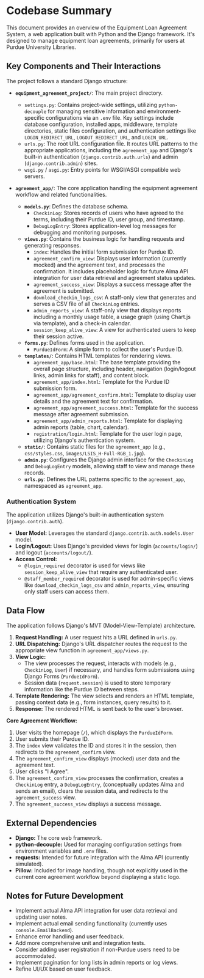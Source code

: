 # Codebase Summary

This document provides an overview of the Equipment Loan Agreement System, a web application built with Python and the Django framework. It's designed to manage equipment loan agreements, primarily for users at Purdue University Libraries.

## Key Components and Their Interactions

The project follows a standard Django structure:

*   **`equipment_agreement_project/`**: The main project directory.
    *   `settings.py`: Contains project-wide settings, utilizing `python-decouple` for managing sensitive information and environment-specific configurations via an `.env` file. Key settings include database configuration, installed apps, middleware, template directories, static files configuration, and authentication settings like `LOGIN_REDIRECT_URL`, `LOGOUT_REDIRECT_URL`, and `LOGIN_URL`.
    *   `urls.py`: The root URL configuration file. It routes URL patterns to the appropriate applications, including the `agreement_app` and Django's built-in authentication (`django.contrib.auth.urls`) and admin (`django.contrib.admin`) sites.
    *   `wsgi.py` / `asgi.py`: Entry points for WSGI/ASGI compatible web servers.

*   **`agreement_app/`**: The core application handling the equipment agreement workflow and related functionalities.
    *   **`models.py`**: Defines the database schema.
        *   `CheckinLog`: Stores records of users who have agreed to the terms, including their Purdue ID, user group, and timestamp.
        *   `DebugLogEntry`: Stores application-level log messages for debugging and monitoring purposes.
    *   **`views.py`**: Contains the business logic for handling requests and generating responses.
        *   `index`: Handles the initial form submission for Purdue ID.
        *   `agreement_confirm_view`: Displays user information (currently mocked) and the agreement text, and processes the confirmation. It includes placeholder logic for future Alma API integration for user data retrieval and agreement status updates.
        *   `agreement_success_view`: Displays a success message after the agreement is submitted.
        *   `download_checkin_logs_csv`: A staff-only view that generates and serves a CSV file of all `CheckinLog` entries.
        *   `admin_reports_view`: A staff-only view that displays reports including a monthly usage table, a usage graph (using Chart.js via template), and a check-in calendar.
        *   `session_keep_alive_view`: A view for authenticated users to keep their session active.
    *   **`forms.py`**: Defines forms used in the application.
        *   `PurdueIdForm`: A simple form to collect the user's Purdue ID.
    *   **`templates/`**: Contains HTML templates for rendering views.
        *   `agreement_app/base.html`: The base template providing the overall page structure, including header, navigation (login/logout links, admin links for staff), and content block.
        *   `agreement_app/index.html`: Template for the Purdue ID submission form.
        *   `agreement_app/agreement_confirm.html`: Template to display user details and the agreement text for confirmation.
        *   `agreement_app/agreement_success.html`: Template for the success message after agreement submission.
        *   `agreement_app/admin_reports.html`: Template for displaying admin reports (table, chart, calendar).
        *   `registration/login.html`: Template for the user login page, utilizing Django's authentication system.
    *   **`static/`**: Contains static files for the `agreement_app` (e.g., `css/styles.css`, `images/LSIS_H-Full-RGB_1.jpg`).
    *   **`admin.py`**: Configures the Django admin interface for the `CheckinLog` and `DebugLogEntry` models, allowing staff to view and manage these records.
    *   **`urls.py`**: Defines the URL patterns specific to the `agreement_app`, namespaced as `agreement_app`.

### Authentication System
The application utilizes Django's built-in authentication system (`django.contrib.auth`).
*   **User Model:** Leverages the standard `django.contrib.auth.models.User` model.
*   **Login/Logout:** Uses Django's provided views for login (`accounts/login/`) and logout (`accounts/logout/`).
*   **Access Control:**
    *   `@login_required` decorator is used for views like `session_keep_alive_view` that require any authenticated user.
    *   `@staff_member_required` decorator is used for admin-specific views like `download_checkin_logs_csv` and `admin_reports_view`, ensuring only staff users can access them.

## Data Flow

The application follows Django's MVT (Model-View-Template) architecture.
1.  **Request Handling:** A user request hits a URL defined in `urls.py`.
2.  **URL Dispatching:** Django's URL dispatcher routes the request to the appropriate view function in `agreement_app/views.py`.
3.  **View Logic:**
    *   The view processes the request, interacts with models (e.g., `CheckinLog`, `User`) if necessary, and handles form submissions using Django Forms (`PurdueIdForm`).
    *   Session data (`request.session`) is used to store temporary information like the Purdue ID between steps.
4.  **Template Rendering:** The view selects and renders an HTML template, passing context data (e.g., form instances, query results) to it.
5.  **Response:** The rendered HTML is sent back to the user's browser.

**Core Agreement Workflow:**
1.  User visits the homepage (`/`), which displays the `PurdueIdForm`.
2.  User submits their Purdue ID.
3.  The `index` view validates the ID and stores it in the session, then redirects to the `agreement_confirm` view.
4.  The `agreement_confirm_view` displays (mocked) user data and the agreement text.
5.  User clicks "I Agree".
6.  The `agreement_confirm_view` processes the confirmation, creates a `CheckinLog` entry, a `DebugLogEntry`, (conceptually updates Alma and sends an email), clears the session data, and redirects to the `agreement_success` view.
7.  The `agreement_success_view` displays a success message.

## External Dependencies
*   **Django:** The core web framework.
*   **python-decouple:** Used for managing configuration settings from environment variables and `.env` files.
*   **requests:** Intended for future integration with the Alma API (currently simulated).
*   **Pillow:** Included for image handling, though not explicitly used in the current core agreement workflow beyond displaying a static logo.

## Notes for Future Development
*   Implement actual Alma API integration for user data retrieval and updating user notes.
*   Implement actual email sending functionality (currently uses `console.EmailBackend`).
*   Enhance error handling and user feedback.
*   Add more comprehensive unit and integration tests.
*   Consider adding user registration if non-Purdue users need to be accommodated.
*   Implement pagination for long lists in admin reports or log views.
*   Refine UI/UX based on user feedback.
